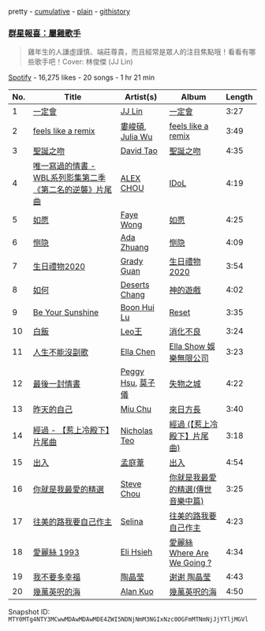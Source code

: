 pretty - [cumulative](/playlists/cumulative/37i9dQZF1DX654l3fFiq56.md) - [plain](/playlists/plain/37i9dQZF1DX654l3fFiq56) - [githistory](https://github.githistory.xyz/mackorone/spotify-playlist-archive/blob/main/playlists/plain/37i9dQZF1DX654l3fFiq56)

### [群星報喜：屬雞歌手](https://open.spotify.com/playlist/37i9dQZF1DX654l3fFiq56)

> 雞年生的人謙虛謹慎、端莊尊貴，而且經常是眾人的注目焦點哦！看看有哪些歌手吧！Cover: 林俊傑 \(JJ Lin\)

[Spotify](https://open.spotify.com/user/spotify) - 16,275 likes - 20 songs - 1 hr 21 min

| No. | Title | Artist(s) | Album | Length |
|---|---|---|---|---|
| 1 | [一定會](https://open.spotify.com/track/2W3RHGoIiSACvtk51Ehhxi) | [JJ Lin](https://open.spotify.com/artist/7Dx7RhX0mFuXhCOUgB01uM) | [一定會](https://open.spotify.com/album/1HM6brsnjlgf9bKaGGuibb) | 3:27 |
| 2 | [feels like a remix](https://open.spotify.com/track/3dP1XtLiQTjMUQZcdum9XS) | [婁峻碩](https://open.spotify.com/artist/40sntfyZsRwGfDgSJnxYuX), [Julia Wu](https://open.spotify.com/artist/7pSH4sO2lXAxFKF6MkwORv) | [feels like a remix](https://open.spotify.com/album/2OeoJixbyHMhmRzJm3ok3o) | 3:49 |
| 3 | [聖誕之吻](https://open.spotify.com/track/61sWMgH5gHAVTjxwy6mHDS) | [David Tao](https://open.spotify.com/artist/40tNK2YedBV2jRFAHxpifB) | [聖誕之吻](https://open.spotify.com/album/63zHQlg0xTAbsbRngzDwm9) | 4:35 |
| 4 | [唯一寫過的情書 \- WBL系列影集第二季《第二名的逆襲》片尾曲](https://open.spotify.com/track/3mrY1hCbYFriwOsnScycT5) | [ALEX CHOU](https://open.spotify.com/artist/0zXp1zis13q1a2uCJgN9nq) | [IDoL](https://open.spotify.com/album/3dmVl22su4arme3pS6SaIq) | 4:19 |
| 5 | [如愿](https://open.spotify.com/track/4x9retP0JqKa35zZZhNhNS) | [Faye Wong](https://open.spotify.com/artist/3df3XLKuqTQ6iOSmi0K3Wp) | [如愿](https://open.spotify.com/album/3uybtqPxUaSIC9qTh1Wxfg) | 4:25 |
| 6 | [恻隐](https://open.spotify.com/track/0qwKtHJpzcjeBd9tM95iyw) | [Ada Zhuang](https://open.spotify.com/artist/42l9R70OWvywz9JN9DCVOM) | [恻隐](https://open.spotify.com/album/5nM8mlxNfSLO9mOA1Arzqv) | 4:09 |
| 7 | [生日禮物2020](https://open.spotify.com/track/4xDPYSavntN5EiS193bT7u) | [Grady Guan](https://open.spotify.com/artist/2aFNEQB9JnQ171stH9Ljh5) | [生日禮物2020](https://open.spotify.com/album/2Ff32hV23ytsfAScLNmA1a) | 3:54 |
| 8 | [如何](https://open.spotify.com/track/4wg3QfnD1S87eTRQ7K4yc9) | [Deserts Chang](https://open.spotify.com/artist/7v9Il42LvvTeSfmf1bwfNx) | [神的遊戲](https://open.spotify.com/album/6ZOZeusLIlHMy52JxwsWhY) | 4:02 |
| 9 | [Be Your Sunshine](https://open.spotify.com/track/4Z0x5o2SW2hm2BbvAejbuy) | [Boon Hui Lu](https://open.spotify.com/artist/6PWJWwEm8BSBFAIAUWlwe4) | [Reset](https://open.spotify.com/album/1uz1ah9nwO6YjBh3GvloWt) | 3:35 |
| 10 | [白飯](https://open.spotify.com/track/02vfLD7qje4PUTjjWfLado) | [Leo王](https://open.spotify.com/artist/5Zn94mKQQYVZUvhiIXeXdP) | [消化不良](https://open.spotify.com/album/3qfr0K1yzBx2JpqECx1ED1) | 3:24 |
| 11 | [人生不能沒副歌](https://open.spotify.com/track/1pEQ22t3wBzQR1uSfNvwtT) | [Ella Chen](https://open.spotify.com/artist/1DNci4XjJlglg629j3yO5n) | [Ella Show 娛樂無限公司](https://open.spotify.com/album/2U8YBsUFU8w41j81W4PFBW) | 3:23 |
| 12 | [最後一封情書](https://open.spotify.com/track/60SwCZbyJ9OmAiGJkLVsgl) | [Peggy Hsu](https://open.spotify.com/artist/7ruJU7jtsDqbgA23BL3VFQ), [莫子儀](https://open.spotify.com/artist/7wJwYpnCLPuT1gndVaQTYk) | [失物之城](https://open.spotify.com/album/5nHnPgrbJGhhgl0UzytY8Y) | 4:22 |
| 13 | [昨天的自己](https://open.spotify.com/track/4crWpdF3o7qmSkuIvXvNK4) | [Miu Chu](https://open.spotify.com/artist/06KOetaeFEz0gabCnqvCxz) | [來日方長](https://open.spotify.com/album/4CYcwzTRls3Y7R46k3o0YL) | 3:40 |
| 14 | [經過 \- 【惹上冷殿下】片尾曲](https://open.spotify.com/track/2miUZSdkKCJCHNonQqQPyi) | [Nicholas Teo](https://open.spotify.com/artist/2met7Idcy1Ze7hnoUtpPmX) | [經過 \(【惹上冷殿下】片尾曲\)](https://open.spotify.com/album/0eyIW372c1E9AYvhUztndc) | 3:18 |
| 15 | [出入](https://open.spotify.com/track/3F27OgyMSnjhmQ0yB20oh7) | [孟庭葦](https://open.spotify.com/artist/6P05zTMx0BSQLXmDiZxhv8) | [出入](https://open.spotify.com/album/0NXFdxwH6L9IocsyyQ2tjX) | 4:54 |
| 16 | [你就是我最愛的精選](https://open.spotify.com/track/2EaQZv4NY0IF94plEbggeb) | [Steve Chou](https://open.spotify.com/artist/1Qneon4tYZ7srVOU91bTsO) | [你就是我最愛的精選\(傳世音樂中篇\)](https://open.spotify.com/album/5iHnv40l91J3dihyLerHwW) | 3:25 |
| 17 | [往美的路我要自己作主](https://open.spotify.com/track/59ckaDd98mKITlsZ5XjK2A) | [Selina](https://open.spotify.com/artist/322fcjb9quEAxAXtmWyNeJ) | [往美的路我要自己作主](https://open.spotify.com/album/21hWeHpXGqeH2Wz0nVa1SZ) | 4:23 |
| 18 | [愛麗絲 1993](https://open.spotify.com/track/7M3pHQYadidtWeJHYUQYC4) | [Eli Hsieh](https://open.spotify.com/artist/1g5sjKXQTGiui8u0iK4SeV) | [愛麗絲 Where Are We Going ?](https://open.spotify.com/album/46A9w8wd7ayKkHKck5GzSz) | 4:34 |
| 19 | [我不要多幸福](https://open.spotify.com/track/3pMq5G7JOQsToNVIIgUWny) | [陶晶莹](https://open.spotify.com/artist/1nLHiAOrjLbc0Pju8elCu0) | [谢谢 陶晶莹](https://open.spotify.com/album/79UqqqP4ZzWwOd8RcvADEO) | 4:43 |
| 20 | [幾萬英呎的海](https://open.spotify.com/track/02pVekM96ncrZoVPlTNTY1) | [Alan Kuo](https://open.spotify.com/artist/3LyN3dzJjv35T1XcDysnZG) | [幾萬英呎的海](https://open.spotify.com/album/4jMfJyfL6hy5VALeV82cIq) | 4:50 |

Snapshot ID: `MTY0MTg4NTY3MCwwMDAwMDAwMDE4ZWI5NDNjNmM3NGIxNzc0OGFmMTNmNjJjYTljMGVl`
